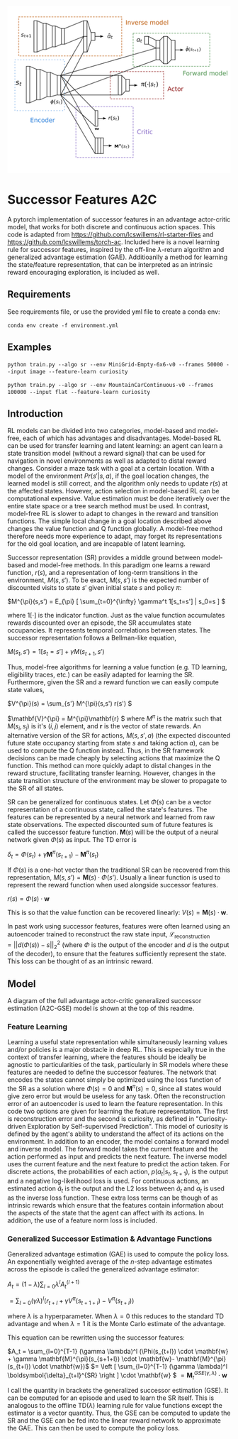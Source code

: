 ![](https://github.com/nsdumont/successor-features-A2C/blob/main/drawing.png)

# Successor Features A2C
A pytorch implementation of successor features in an advantage actor-critic model, that works for both discrete and continuous action spaces. This code is adapted from https://github.com/lcswillems/rl-starter-files and https://github.com/lcswillems/torch-ac.
Included here is a novel learning rule for successor features, inspired by the off-line $\lambda$-return algorithm and generalized advantage estimation (GAE). 
Additioanlly a method for learning the state/feature representation, that can be interpreted as an intrinsic reward encouraging exploration, is included as well.

## Requirements 
See requirements file, or use the provided yml file to create a conda env:
<pre><code>conda env create -f environment.yml</code></pre>

## Examples
<pre><code>python train.py --algo sr --env MiniGrid-Empty-6x6-v0 --frames 50000 --input image --feature-learn curiosity</code></pre>
<pre><code>python train.py --algo sr --env MountainCarContinuous-v0 --frames 100000 --input flat --feature-learn curiosity</code></pre>

## Introduction

RL models can be divided into two categories, model-based and model-free, each of which has advantages and disadvantages. 
Model-based RL can be used for transfer learning and latent learning: an agent can learn a state transition model (without a reward signal) that can be used for navigation in novel environments as well as adapted to distal reward changes.
Consider a maze task with a goal at a certain location. With a model of the environment $Pr(s' | s,a)$, if the goal location changes, the learned model is still correct, and the algorithm only needs to update $r(s)$ at the affected states. 
However, action selection in model-based RL can be computational expensive. Value estimation must be done iteratively over the entire state space or a tree search method must be used. 
In contrast, model-free RL is slower to adapt to changes in the reward and transition functions. 
The simple local change in a goal location described above changes the value function and Q function globally. 
A model-free method therefore needs more experience to adapt, may forget its representations for the old goal location, and are incapable of latent learning. 


Successor representation (SR) provides a middle ground between model-based and model-free methods. 
In this paradigm one learns a reward function, $r(s)$, and a representation of long-term transitions in the environment, $M(s,s')$. 
To be exact, $M(s,s')$ is the expected number of discounted visits to state $s'$ given initial state $s$ and policy $\pi$:

$M^{\pi}(s,s') = E_{\pi}  [ \sum_{t=0}^{\infty} \gamma^t  1[s_t=s']  |  s_0=s  ] $

where $1[\cdot]$ is the indicator function. Just as the value function accumulates rewards discounted over an episode, the SR accumulates state occupancies. 
It represents temporal correlations between states. The successor representation follows a Bellman-like equation,
 
$M(s_t,s') = 1[s_t=s'] + \gamma M(s_{t+1},s')$

Thus, model-free algorithms for learning a value function (e.g. TD learning, eligibility traces, etc.) can be easily adapted for learning the SR. 
Furthermore, given the SR and a reward function we can easily compute state values,
 
$V^{\pi}(s) = \sum_{s'} M^{\pi}(s,s') r(s') $

$\mathbf{V}^{\pi} = M^{\pi}\mathbf{r} $
where $M^{\pi}$ is the matrix such that $M(s_i,s_j)$ is it's $(i,j)$ element, and $\mathbf{r}$ is the vector of state rewards. 
An alternative version of the SR for actions, $M(s,s',a)$ (the expected discounted future state occupancy starting from state $s$ and taking action $a$), can be used to compute the Q function instead. 
Thus, in the SR framework decisions can be made cheaply by selecting actions that maximize the Q function. 
This method can more quickly adapt to distal changes in the reward structure, facilitating transfer learning. 
However, changes in the state transition structure of the environment may be slower to propagate to the SR of all states. 

SR can be generalized for continuous states. Let $\Phi(s)$ can be a vector representation of a continuous state, called the state's features.
The features can be represented by a neural network and learned from raw state observations. 
The expected discounted sum of future features is called the successor feature function. 
$\mathbf{M}(s)$ will be the output of a neural network given $\Phi(s)$ as input. The TD error is

$\delta_t = \Phi(s_t)  + \gamma \mathbf{M}^{\pi}(s_{t+1})- \mathbf{M}^{\pi}(s_{t})$

If $\Phi(s)$ is a one-hot vector than the traditional SR can be recovered from this representation, $M(s,s’) = \mathbf{M}(s) \cdot \Phi(s’)$. 
Usually a linear function is used to represent the reward function when used alongside successor features.

$r(s) = \Phi(s) \cdot \mathbf{w}$

This is so that the value function can be recovered linearly: $V(s) = \mathbf{M}(s) \cdot \mathbf{w}$.

In past work using successor features, features were often learned using an autoencoder trained to reconstruct the raw state input, $\mathcal{L}_{\text{reconstruction}} = ||d(\Phi(s)) - s ||_2^2$ (where $\Phi$ is the output of the encoder and $d$ is the output of the decoder),
to ensure that the features sufficiently represent the state. This loss can be thought of as an intrinsic reward.

## Model
A diagram of the full advantage actor-critic generalized successor estimation (A2C-GSE) model is shown at the top of this readme. 
### Feature Learning
Learning a useful state representation while simultaneously learning values and/or policies is a major obstacle in deep RL. 
This is especially true in the context of transfer learning, where the features should be ideally be agnostic to particularities of the task, particularly in SR models where these features are needed to define the successor features.
The network that encodes the states cannot simply be optimized using the loss function of the SR as a solution where $\Phi(s) = 0$ and $\mathbf{M}^{\pi}(s)=0$, since all states would give zero error but would be useless for any task. 
Often the reconstruction error of an autoencoder is used to learn the feature representation. 
In this code two options are given for learning the feature representation. The first is reconstruction error and the second is curiosity, as defined in "Curiosity-driven Exploration by Self-supervised Prediction".
This model of curiosity is defined by the agent's ability to understand the affect of its actions on the environment.
In addition to an encoder, the model contains a forward model and inverse model.
The forward model takes the current feature and the action performed as input and predicts the next feature. 
The inverse model uses the current feature and the next feature to predict the action taken. 
For discrete actions, the probabilities of each action, $p(a_t | s_t, s_{t+1})$, is the output and a negative log-likelihood loss is used. 
For continuous actions, an estimated action $\hat{a}_t$ is the output and the L2 loss between $\hat{a}_t$ and $a_t$ is used as the inverse loss function. 
These extra loss terms can be though of as intrinsic rewards which ensure that the features contain information about the aspects of the state that the agent can affect with its actions.
In addition, the use of a feature norm loss is included. 

### Generalized Successor Estimation \& Advantage Functions
Generalized advantage estimation (GAE) is used to compute the policy loss. 
An exponentially weighted average of the $n$-step advantage estimates across the episode is called the generalized advantage estimator:

$A_t = (1-\lambda) \sum_{l=0} \lambda^l A^{(l+1)}_t$

$= \sum_{l=0} (\gamma \lambda)^l (r_{t+l} + \gamma V^{\pi}(s_{t+1+l})- V^{\pi}(s_{t+l}))$

where $\lambda$ is a hyperparameter. When $\lambda=0$ this reduces to the standard TD advantage and when $\lambda=1$ it is the Monte Carlo estimate of the advantage.

This equation can be rewritten using the successor features:

$A_t = \sum_{l=0}^{T-1} (\gamma \lambda)^l (\Phi(s_{t+l}) \cdot  \mathbf{w} + \gamma \mathbf{M}^{\pi}(s_{s+1+l}) \cdot \mathbf{w}- \mathbf{M}^{\pi}(s_{t+l}) \cdot  \mathbf{w})$
$= \left [ \sum_{l=0}^{T-1} (\gamma \lambda)^l \boldsymbol{\delta}_{t+l}^{SR} \right ] \cdot  \mathbf{w} $
$=  \mathbf{M}^{GSE(\gamma, \lambda)}_t \cdot  \mathbf{w}$

I call the quantity in brackets the generalized successor estimation (GSE). It can be computed for an episode and used to learn the SR itself. 
This is analogous to the offline TD($\lambda$) learning rule for value functions except the estimator is a vector quantity. 
Thus, the GSE can be computed to update the SR and the GSE can be fed into the linear reward network to approximate the GAE. This can then be used to compute the policy loss.

